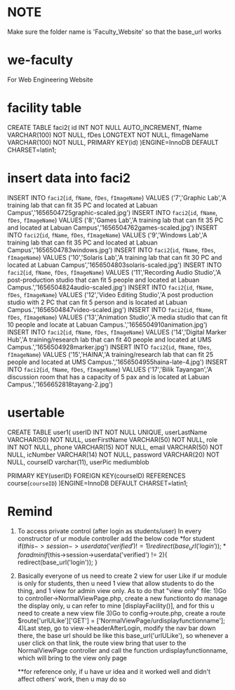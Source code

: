 # NOTE
Make sure the folder name is 'Faculty_Website' so that the base_url works

# we-faculty
For Web Engineering Website

# facility table
CREATE TABLE faci2(
  id INT NOT NULL AUTO_INCREMENT,
  fName VARCHAR(100) NOT NULL,
  fDes LONGTEXT NOT NULL,
  fImageName VARCHAR(100) NOT NULL,
  PRIMARY KEY(id)
)ENGINE=InnoDB DEFAULT CHARSET=latin1;

# insert data into faci2
INSERT INTO `faci2`(`id`, `fName`, `fDes`, `fImageName`) VALUES ('7','Graphic Lab','A training lab that can fit 35 PC and located at Labuan Campus','1656504725graphic-scaled.jpg')
INSERT INTO `faci2`(`id`, `fName`, `fDes`, `fImageName`) VALUES ('8','Games Lab','A training lab that can fit 35 PC and located at Labuan Campus','1656504762games-scaled.jpg')
INSERT INTO `faci2`(`id`, `fName`, `fDes`, `fImageName`) VALUES ('9','Windows Lab','A training lab that can fit 35 PC and located at Labuan Campus','1656504783windows.jpg')
INSERT INTO `faci2`(`id`, `fName`, `fDes`, `fImageName`) VALUES ('10','Solaris Lab','A training lab that can fit 30 PC and located at Labuan Campus','1656504803solaris-scaled.jpg')
INSERT INTO `faci2`(`id`, `fName`, `fDes`, `fImageName`) VALUES ('11','Recording Audio Studio','A post-production studio that can fit 5 people and located at Labuan Campus.','1656504824audio-scaled.jpg')
INSERT INTO `faci2`(`id`, `fName`, `fDes`, `fImageName`) VALUES ('12','Video Editing Studio','A post production studio with 2 PC that can fit 5 person and is located at Labuan Campus.','1656504847video-scaled.jpg')
INSERT INTO `faci2`(`id`, `fName`, `fDes`, `fImageName`) VALUES ('13','Animation Studio','A media studio that can fit 10 people and locate at Labuan Campus.','1656504910animation.jpg')
INSERT INTO `faci2`(`id`, `fName`, `fDes`, `fImageName`) VALUES ('14','Digital Marker Hub','A training/research lab that can fit 40 people and located at UMS Campus.','1656504928marker.jpg')
INSERT INTO `faci2`(`id`, `fName`, `fDes`, `fImageName`) VALUES ('15','HAINA','A training/research lab that can fit 25 people and located at UMS Campus.','1656504955haina-late-4.jpg')
INSERT INTO `faci2`(`id`, `fName`, `fDes`, `fImageName`) VALUES ('17','Bilik Tayangan','A discussion room that has a capacity of 5 pax and is located at Labuan Campus.','1656652818tayang-2.jpg')

# usertable
CREATE TABLE user1(
  userID INT NOT NULL UNIQUE,
  userLastName VARCHAR(50) NOT NULL,
  userFirstName VARCHAR(50) NOT NULL,
  role INT NOT NULL,
  phone VARCHAR(15) NOT NULL,
  email VARCHAR(50) NOT NULL,
  icNumber VARCHAR(14) NOT NULL,
  password VARCHAR(20) NOT NULL,
  courseID varchar(11),
  userPic mediumblob

  PRIMARY KEY(userID)
  FOREIGN KEY(courseID) REFERENCES course(`courseID`)
)ENGINE=InnoDB DEFAULT CHARSET=latin1;



# Remind
1) To access private control (after login as students/user)
   In every constructor of ur module controller add the below code
   *for student
   if($this->session->userdata('verified') != 1){
			redirect(base_url('login'));
		}
   *for admin
   if($this->session->userdata('verified') != 2){
			redirect(base_url('login'));
		}
2) Basically everyone of us need to create 2 view for user
   Like if ur module is only for students, then u need 1 view that allow students to do the thing, and 1 view for admin view only.
   As to do that "view only" file:
   1)Go to controller->NormalViewPage.php, create a new functionto do manage the display only, u can refer to mine [displayFacility()], and for this u need to create a
     new view file
   3)Go to config->route.php, create a route  $route['urlULike']['GET'] = ['NormalViewPage/urdisplayfunctionname'];
   4)Last step, go to view->headerAfterLogin, modify the nav bar down there, the base url should be like this base_url('urlULike'), so whenever a user click on that
     link, the route view bring that user to the NormalViewPage controller and call the function urdisplayfunctionname, which will bring to the view only page
     
   **for reference only, if u have ur idea and it worked well and didn't affect others' work, then u may do so
   
   
